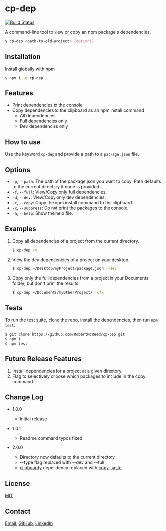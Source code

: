 # cp-dep 

[![Build Status](https://travis-ci.org/RobertMcReed/cp-dep.svg?branch=master)](https://travis-ci.org/RobertMcReed/cp-dep)

A command-line tool to view or copy an npm package's dependencies.

```bash
$ cp-dep <path-to-old-project> [options]
```

## Installation

Install globally with npm.

```bash
$ npm i -g cp-dep
```

## Features

  * Print dependencies to the console
  * Copy dependencies to the clipboard as an npm install command
      * All dependencies
      * Full dependencies only
      * Dev dependencies only

## How to use

Use the keyword `cp-dep` and provide a path to a `package.json` file.
## Options

  * `-p`, `--path`: The path of the package.json you want to copy. Path defaults to the current directory if none is provided.
  * `-f`, `--full`: View/Copy only full dependencies.
  * `-d`, `--dev`: View/Copy only dev dependencies.
  * `-c`, `--copy`: Copy the npm install command to the clipboard.
  * `-x`, `--suppress`: Do not print the packages to the console.
  * `-h`, `--help`: Show the help file.

## Examples

1. Copy all dependencies of a project from the current directory.
    ```bash
    $ cp-dep -c
    ```

1. View the dev dependencies of a project on your desktop.
    ```bash
    $ cp-dep ~/Desktop/myProject/package.json --dev
    ```
    
1. Copy only the full dependencies from a project in your Documents folder, but don't print the results.
    ```bash
    $ cp-dep ~/Documents/myOtherProject/ -cfx
    ```

## Tests

  To run the test suite, clone the repo, install the dependencies, then run `npm test`:

```bash
$ git clone https://github.com/RobertMcReed/cp-dep.git
$ npm i
$ npm test
```

## Future Release Features

1. Install dependencies for a project at a given directory.
2. Flag to selectively choose which packages to include in the copy command.

## Change Log

- 1.0.0
    - Initial release

- 1.0.1
    - Readme command typos fixed

- 2.0.0
    - Directory now defaults to the current directory
    - --type flag replaced with --dev and --full
    - [clipboardy](https://www.npmjs.com/package/clipboardy) dependency replaced with [copy-paste](https://www.npmjs.com/package/copy-paste)

## License

[MIT](LICENSE)

## Contact

[Email](robert.mc.reed@gmail.com), [GitHub](https://github.com/RobertMcReed), [LinkedIn](https://www.linkedin.com/in/robertmcreed/)